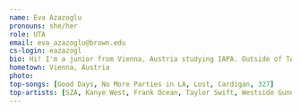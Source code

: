 ```yaml
---
name: Eva Azazoglu
pronouns: she/her
role: UTA
email: eva_azazoglu@brown.edu
cs-login: eazazogl
bio: Hi! I'm a junior from Vienna, Austria studying IAPA. Outside of TAing, you can find me cooking, learning languages, and singing in the Chorus!
hometown: Vienna, Austria
photo:
top-songs: [Good Days, No More Parties in LA, Lost, Cardigan, 327]
top-artists: [SZA, Kanye West, Frank Ocean, Taylor Swift, Westside Gunn]
---
```

